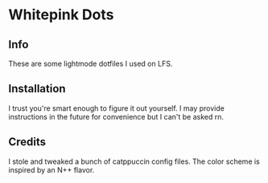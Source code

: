 # Whitepink Dots

## Info
These are some lightmode dotfiles I used on LFS.

## Installation
I trust you're smart enough to figure it out yourself. I may provide instructions in the future for convenience but I can't be asked rn.

## Credits
I stole and tweaked a bunch of catppuccin config files. The color scheme is inspired by an N++ flavor.
